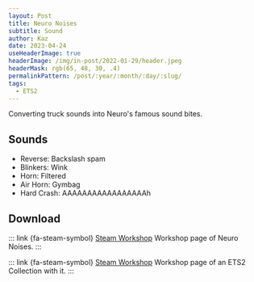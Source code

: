 ```yaml
---
layout: Post
title: Neuro Noises
subtitle: Sound
author: Kaz
date: 2023-04-24
useHeaderImage: true
headerImage: /img/in-post/2022-01-29/header.jpeg
headerMask: rgb(65, 48, 30, .4)
permalinkPattern: /post/:year/:month/:day/:slug/
tags:
  - ETS2
---
```


Converting truck sounds into Neuro's famous sound bites.

<!-- more -->

## Sounds

- Reverse: Backslash spam
- Blinkers: Wink
- Horn: Filtered
- Air Horn: Gymbag
- Hard Crash: AAAAAAAAAAAAAAAAAh

## Download

::: link {fa-steam-symbol} [Steam Workshop](https://steamcommunity.com/sharedfiles/filedetails/?id=2968225807)
Workshop page of Neuro Noises.
:::

::: link {fa-steam-symbol} [Steam Workshop](https://steamcommunity.com/sharedfiles/filedetails/?id=2970388274)
Workshop page of an ETS2 Collection with it.
:::
